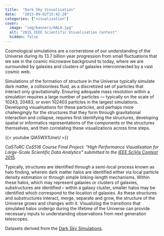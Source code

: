 ```yaml
---
title:  "Dark Sky Visualisation"
date:   "2015-09-02T15:42:28"
categories: ["visualization"]
cover:
  image: "img/banners/HALO.jpg"
  alt: "2015 IEEE Scientific Visualisation Contest"
  hidden: false
---
```



Cosmological simulations are a cornerstone of our understanding of the Universe during its 13.7 billion year progression from small fluctuations that we see in the cosmic microwave background to today, where we are surrounded by galaxies and clusters of galaxies interconnected by a vast cosmic web.

Simulations of the formation of structure in the Universe typically simulate dark matter, a collisionless fluid, as a discretized set of particles that interact only gravitationally. Ensuring adequate mass resolution within a simulation requires a large number of particles — typically on the scale of 10243, 20483, or even 102403 particles in the largest simulations. Developing visualisations for these particles, and perhaps more challengingly for the structures that they form through gravitational interaction and collapse, requires first identifying the structures, developing spatial or informatics representations of the components or the structures themselves, and then correlating these visualizations across time steps.

{{< youtube QlA5WX1UneU >}}

_CaSToRC CoS516 Course Final Project: "High Performance Visualisation for Large-Scale Scientific Data Analytics" submitted to the [IEEE SciVis Contest 2015](http://darksky.slac.stanford.edu/scivis2015/)._

Typically, structures are identified through a semi-local process known as halo finding, wherein dark matter halos are identified either via local particle density estimation or through simple linking-length mechanisms. Within these halos, which may represent galaxies or clusters of galaxies, substructures are identified – within a galaxy cluster, smaller halos may be identified which correspond to the location of galaxies. As these structures and substructures interact, merge, separate and grow, the structure of the Universe grows and changes with it. Visualizing the transitions that simulated halos undergo during the lifetime of the Universe can provide necessary inputs to understanding observations from next generation telescopes.

Datasets derived from the [Dark Sky Simulations](http://darksky.slac.stanford.edu/scivis2015/data.html).

